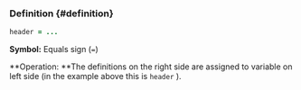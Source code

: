 ### Definition {#definition}

```ruby
header = ...
```

**Symbol:** Equals sign \(`=`\)

**Operation: **The definitions on the right side are assigned to variable on left side \(in the example above this is `header` \).

